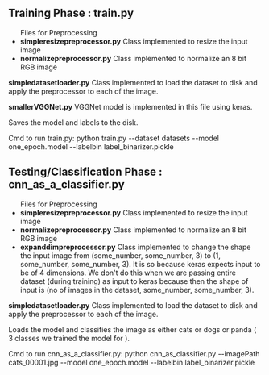 <h2> Training Phase : train.py</h2>

<ul> Files for Preprocessing
<li><b>simpleresizepreprocessor.py</b>
Class implemented to resize the input image
</li>
<li><b>normalizepreprocessor.py</b>
Class implemented to normalize an 8 bit RGB image
</li>
</ul>

<b>simpledatasetloader.py</b>
Class implemented to load the dataset to disk and apply the preprocessor to each of the image.

<b>smallerVGGNet.py</b>
VGGNet model is implemented in this file using keras.

Saves the model and labels to the disk.

Cmd to run train.py:
python train.py --dataset datasets --model one_epoch.model --labelbin label_binarizer.pickle

<h2> Testing/Classification Phase : cnn_as_a_classifier.py </h2>

<ul> Files for Preprocessing
<li><b>simpleresizepreprocessor.py</b>
Class implemented to resize the input image
</li>
<li><b>normalizepreprocessor.py</b>
Class implemented to normalize an 8 bit RGB image
</li>
<li><b>expanddimpreprocessor.py</b>
Class implemented to change the shape the input image from (some_number, some_number, 3) to (1, some_number, some_number, 3).
It is so because keras expects input to be of 4 dimensions. We don't do this when we are passing entire dataset (during training) as input to keras because then the shape of input is (no of images in the dataset, some_number, some_number, 3). 
</li>
</ul>

<b>simpledatasetloader.py</b>
Class implemented to load the dataset to disk and apply the preprocessor to each of the image.

Loads the model and classifies the image as either cats or dogs or panda ( 3 classes we trained the model for ).

Cmd to run cnn_as_a_classifier.py:
python cnn_as_classifier.py --imagePath cats_00001.jpg --model one_epoch.model --labelbin label_binarizer.pickle


